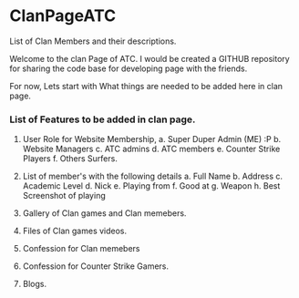 ClanPageATC
===========

List of Clan Members and their descriptions.

Welcome to the clan Page of ATC. I would be created a GITHUB repository for sharing the code base for developing page with the friends.

For now, Lets start with What things are needed to be added here in clan page.

### List of Features to be added in clan page.

1. User Role for Website Membership,
	a. Super Duper Admin (ME) :P
	b. Website Managers
	c. ATC admins
	d. ATC members
	e. Counter Strike Players
	f. Others Surfers.
2. List of member's with the following details
	a. Full Name
	b. Address
	c. Academic Level
	d. Nick
	e. Playing from
	f. Good at
	g. Weapon
	h. Best Screenshot of playing

3. Gallery of Clan games and Clan memebers.
4. Files of Clan games videos.
5. Confession for Clan memebers
6. Confession for Counter Strike Gamers.
7. Blogs.
